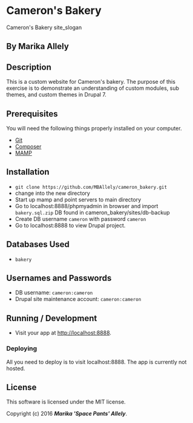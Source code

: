 # Cameron's Bakery

Cameron's Bakery site_slogan

## By Marika Allely

## Description

This is a custom website for Cameron's bakery.  The purpose of this exercise is to demonstrate an understanding of custom modules, sub themes, and custom themes in Drupal 7.

## Prerequisites

You will need the following things properly installed on your computer.

* [Git](http://git-scm.com/)
* [Composer](https://getcomposer.org/)
* [MAMP](https://www.mamp.info/en/)

## Installation

* `git clone https://github.com/MBAllely/cameron_bakery.git`
* change into the new directory
* Start up mamp and point servers to main directory
* Go to localhost:8888/phpmyadmin in browser and import `bakery.sql.zip` DB found in cameron_bakery/sites/db-backup
* Create DB username `cameron` with password `cameron`
* Go to localhost:8888 to view Drupal project.

## Databases Used
* `bakery`

## Usernames and Passwords
* DB username: `cameron:cameron`
* Drupal site maintenance account: `cameron:cameron`

## Running / Development

* Visit your app at [http://localhost:8888](http://localhost:8888).

### Deploying

All you need to deploy is to visit localhost:8888. The app is currently not hosted.

## License

This software is licensed under the MIT license.

Copyright (c) 2016 _**Marika 'Space Pants' Allely**_.
